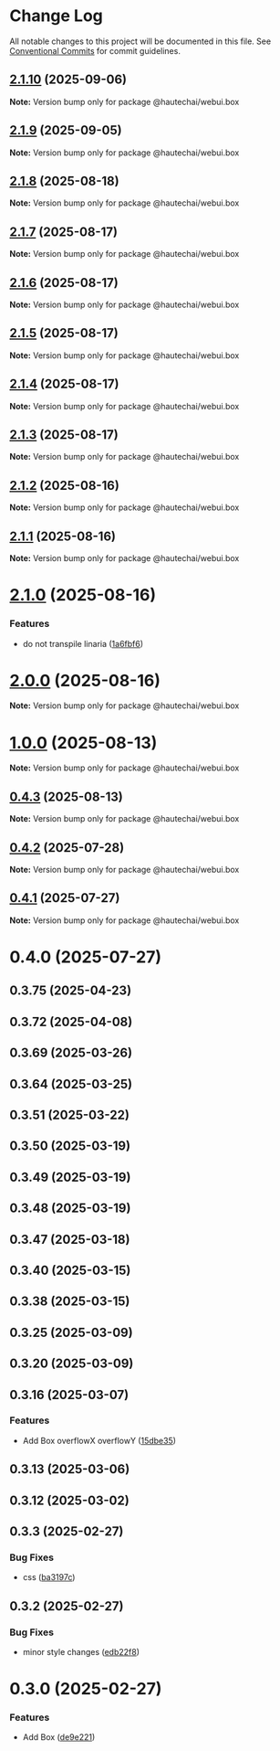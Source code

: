 # Change Log

All notable changes to this project will be documented in this file.
See [Conventional Commits](https://conventionalcommits.org) for commit guidelines.

## [2.1.10](https://github.com/HautechAI/webui/compare/@hautechai/webui.box@2.1.9...@hautechai/webui.box@2.1.10) (2025-09-06)

**Note:** Version bump only for package @hautechai/webui.box

## [2.1.9](https://github.com/HautechAI/webui/compare/@hautechai/webui.box@2.1.8...@hautechai/webui.box@2.1.9) (2025-09-05)

**Note:** Version bump only for package @hautechai/webui.box

## [2.1.8](https://github.com/HautechAI/webui/compare/@hautechai/webui.box@2.1.7...@hautechai/webui.box@2.1.8) (2025-08-18)

**Note:** Version bump only for package @hautechai/webui.box

## [2.1.7](https://github.com/HautechAI/webui/compare/@hautechai/webui.box@2.1.6...@hautechai/webui.box@2.1.7) (2025-08-17)

**Note:** Version bump only for package @hautechai/webui.box

## [2.1.6](https://github.com/HautechAI/webui/compare/@hautechai/webui.box@2.1.5...@hautechai/webui.box@2.1.6) (2025-08-17)

**Note:** Version bump only for package @hautechai/webui.box

## [2.1.5](https://github.com/HautechAI/webui/compare/@hautechai/webui.box@2.1.4...@hautechai/webui.box@2.1.5) (2025-08-17)

**Note:** Version bump only for package @hautechai/webui.box

## [2.1.4](https://github.com/HautechAI/webui/compare/@hautechai/webui.box@2.1.3...@hautechai/webui.box@2.1.4) (2025-08-17)

**Note:** Version bump only for package @hautechai/webui.box

## [2.1.3](https://github.com/HautechAI/webui/compare/@hautechai/webui.box@2.1.2...@hautechai/webui.box@2.1.3) (2025-08-17)

**Note:** Version bump only for package @hautechai/webui.box

## [2.1.2](https://github.com/HautechAI/webui/compare/@hautechai/webui.box@2.1.1...@hautechai/webui.box@2.1.2) (2025-08-16)

**Note:** Version bump only for package @hautechai/webui.box

## [2.1.1](https://github.com/HautechAI/webui/compare/@hautechai/webui.box@2.1.0...@hautechai/webui.box@2.1.1) (2025-08-16)

**Note:** Version bump only for package @hautechai/webui.box

# [2.1.0](https://github.com/HautechAI/webui/compare/@hautechai/webui.box@1.0.0...@hautechai/webui.box@2.1.0) (2025-08-16)

### Features

- do not transpile linaria ([1a6fbf6](https://github.com/HautechAI/webui/commit/1a6fbf6353a0e5028040006b5045170cf83f1ba0))

# [2.0.0](https://github.com/HautechAI/webui/compare/@hautechai/webui.box@1.0.0...@hautechai/webui.box@2.0.0) (2025-08-16)

**Note:** Version bump only for package @hautechai/webui.box

# [1.0.0](https://github.com/HautechAI/webui/compare/@hautechai/webui.box@0.4.3...@hautechai/webui.box@1.0.0) (2025-08-13)

**Note:** Version bump only for package @hautechai/webui.box

## [0.4.3](https://github.com/HautechAI/webui/compare/@hautechai/webui.box@0.4.2...@hautechai/webui.box@0.4.3) (2025-08-13)

**Note:** Version bump only for package @hautechai/webui.box

## [0.4.2](https://github.com/HautechAI/webui/compare/@hautechai/webui.box@0.4.1...@hautechai/webui.box@0.4.2) (2025-07-28)

**Note:** Version bump only for package @hautechai/webui.box

## [0.4.1](https://github.com/HautechAI/webui/compare/@hautechai/webui.box@0.4.0...@hautechai/webui.box@0.4.1) (2025-07-27)

**Note:** Version bump only for package @hautechai/webui.box

# 0.4.0 (2025-07-27)

## 0.3.75 (2025-04-23)

## 0.3.72 (2025-04-08)

## 0.3.69 (2025-03-26)

## 0.3.64 (2025-03-25)

## 0.3.51 (2025-03-22)

## 0.3.50 (2025-03-19)

## 0.3.49 (2025-03-19)

## 0.3.48 (2025-03-19)

## 0.3.47 (2025-03-18)

## 0.3.40 (2025-03-15)

## 0.3.38 (2025-03-15)

## 0.3.25 (2025-03-09)

## 0.3.20 (2025-03-09)

## 0.3.16 (2025-03-07)

### Features

- Add Box overflowX overflowY ([15dbe35](https://github.com/HautechAI/webui/commit/15dbe3503b25d0db74ea00f35e85b42e10158c31))

## 0.3.13 (2025-03-06)

## 0.3.12 (2025-03-02)

## 0.3.3 (2025-02-27)

### Bug Fixes

- css ([ba3197c](https://github.com/HautechAI/webui/commit/ba3197cd9ea518492bc4f31cd5e9ac96579b8562))

## 0.3.2 (2025-02-27)

### Bug Fixes

- minor style changes ([edb22f8](https://github.com/HautechAI/webui/commit/edb22f8a05e6b97b8f1f46dbd258e22498f6524b))

# 0.3.0 (2025-02-27)

### Features

- Add Box ([de9e221](https://github.com/HautechAI/webui/commit/de9e2212559fe93ec5ec0a82d360a74cc50d3030))
